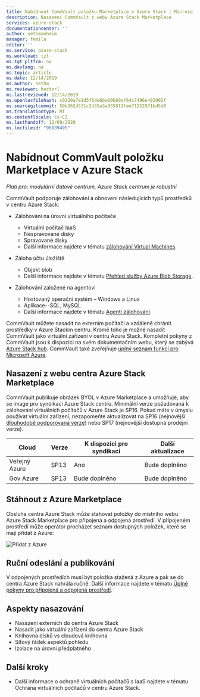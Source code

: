 ```yaml
---
title: Nabídnout CommVault položku Marketplace v Azure Stack | Microsoft Docs
description: Nasazení CommVault z webu Azure Stack Marketplace
services: azure-stack
documentationcenter: ''
author: sethmanheim
manager: femila
editor: ''
ms.service: azure-stack
ms.workload: tzl
ms.tgt_pltfrm: na
ms.devlang: na
ms.topic: article
ms.date: 12/14/2019
ms.author: sethm
ms.reviewer: hectorl
ms.lastreviewed: 12/14/2019
ms.openlocfilehash: c0220a7e1d5f6de6ba00b89ef64c7496e482992f
ms.sourcegitcommit: 50b362d531c2d35a3a935811fee71252971bd5d8
ms.translationtype: MT
ms.contentlocale: cs-CZ
ms.lasthandoff: 12/09/2020
ms.locfileid: "96939495"
---
```

# <a name="offer-commvault-marketplace-item-in-azure-stack"></a>Nabídnout CommVault položku Marketplace v Azure Stack

*Platí pro: modulární datové centrum, Azure Stack centrum je robustní*

CommVault podporuje zálohování a obnovení následujících typů prostředků v centru Azure Stack:

- Zálohování na úrovni virtuálního počítače
  - Virtuální počítač IaaS
  - Nespravované disky
  - Spravované disky
  - Další informace najdete v tématu [zálohování Virtual Machines](https://documentation.commvault.com/commvault/v11/article?p=86503.htm).

- Záloha účtu úložiště
  - Objekt blob
  - Další informace najdete v tématu [Přehled služby Azure Blob Storage](https://documentation.commvault.com/commvault/v11/article?p=30063.htm).

- Zálohování založené na agentovi
  - Hostovaný operační systém – Windows a Linux
  - Aplikace--SQL, MySQL
  - Další informace najdete v tématu [Agenti zálohování](https://documentation.commvault.com/commvault/v11/article?p=14333.htm).

CommVault můžete nasadit na externím počítači a vzdáleně chránit prostředky v Azure Stackm centru. Kromě toho je možné nasadit CommVault jako virtuální zařízení v centru Azure Stack. Kompletní pokyny z CommVault jsou k dispozici na svém dokumentačním webu, který se zabývá [Azure Stack hub](https://documentation.commvault.com/commvault/v11/article?p=86486.htm). CommVault také zveřejňuje [úplný seznam funkcí pro Microsoft Azure](https://documentation.commvault.com/commvault/v11/article?p=109795_1.htm).

## <a name="deploy-from-azure-stack-hub-marketplace"></a>Nasazení z webu centra Azure Stack Marketplace

CommVault publikuje obrázek BYOL v Azure Marketplace a umožňuje, aby se image pro syndikaci Azure Stack centru. Minimální verze požadovaná k zálohování virtuálních počítačů v Azure Stack je SP16. Pokud máte v úmyslu používat virtuální zařízení, nezapomeňte aktualizovat na SP16 (nejnovější [dlouhodobě podporovaná verze](https://documentation.commvault.com/commvault/v11/article?p=2617.htm)) nebo SP17 (nejnovější dostupná prodejní verze).

| Cloud        | Verze | K dispozici pro syndikaci | Další aktualizace |
|--------------|---------|---------------------------|-------------|
| Veřejný Azure | SP13    | Ano                       | Bude doplněno         |
| Gov Azure    | SP13    | Bude doplněno                       | Bude doplněno         |

## <a name="download-from-azure-marketplace"></a>Stáhnout z Azure Marketplace

Obsluha centra Azure Stack může stahovat položky do místního webu Azure Stack Marketplace pro připojená a odpojená prostředí. V připojeném prostředí může operátor procházet seznam dostupných položek, které se mají přidat z Azure:

![Přidat z Azure](media/azure-stack-commvault-offer-tzl/add-from-azure.png)

## <a name="upload-and-publish-manually"></a>Ruční odeslání a publikování

V odpojených prostředích musí být položka stažená z Azure a pak se do centra Azure Stack nahrála ručně. Další informace najdete v tématu [Úplné pokyny pro připojená a odpojená prostředí](../../operator/azure-stack-download-azure-marketplace-item.md).

## <a name="deployment-considerations"></a>Aspekty nasazování

- Nasazení externích do centra Azure Stack
- Nasadit jako virtuální zařízení do centra Azure Stack
- Knihovna disků vs cloudová knihovna
- Síťový řádek aspektů pohledu
- Izolace na úrovni předplatného

## <a name="next-steps"></a>Další kroky

- Další informace o ochraně virtuálních počítačů s IaaS najdete v tématu Ochrana virtuálních počítačů v centru Azure Stack.
